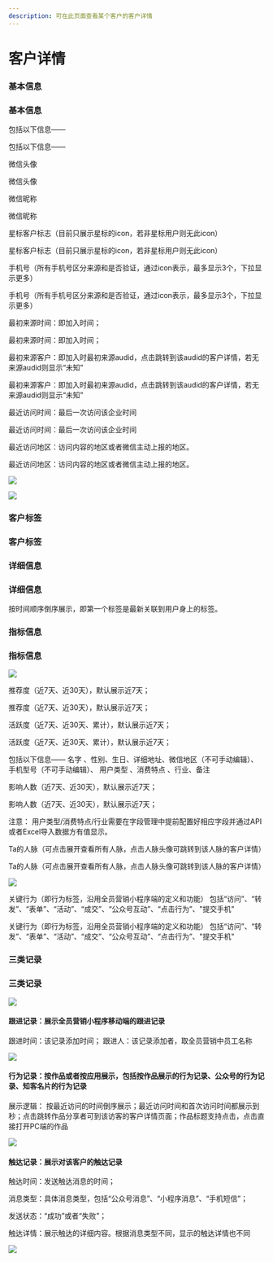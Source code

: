 ```yaml
---
description: 可在此页⾯查看某个客户的客户详情
---
```


# 客户详情

### 基本信息

### 基本信息

包括以下信息——

包括以下信息——

微信头像

微信头像

微信昵称

微信昵称

星标客户标志（⽬前只展示星标的icon，若⾮星标⽤户则⽆此icon）

星标客户标志（⽬前只展示星标的icon，若⾮星标⽤户则⽆此icon）

⼿机号（所有⼿机号区分来源和是否验证，通过icon表示，最多显示3个，下拉显示更多）

⼿机号（所有⼿机号区分来源和是否验证，通过icon表示，最多显示3个，下拉显示更多）

最初来源时间：即加⼊时间；

最初来源时间：即加⼊时间；

最初来源客户：即加⼊时最初来源audid，点击跳转到该audid的客户详情，若⽆来源audid则显示“未知” 

最初来源客户：即加⼊时最初来源audid，点击跳转到该audid的客户详情，若⽆来源audid则显示“未知” 

最近访问时间：最后一次访问该企业时间

最近访问时间：最后一次访问该企业时间

最近访问地区：访问内容的地区或者微信主动上报的地区。

最近访问地区：访问内容的地区或者微信主动上报的地区。

![](../.gitbook/assets/image%20%28292%29.png)

![](../.gitbook/assets/image%20%28292%29.png)

### 客户标签

### 客户标签

### 详细信息

### 详细信息

按时间顺序倒序展示，即第⼀个标签是最新关联到⽤户身上的标签。

### 指标信息

### 指标信息

![](../.gitbook/assets/image%20%28219%29.png)

推荐度（近7天、近30天），默认展示近7天；

推荐度（近7天、近30天），默认展示近7天；

活跃度（近7天、近30天、累计），默认展示近7天； 

活跃度（近7天、近30天、累计），默认展示近7天； 

包括以下信息—— 名字 、性别、生日、详细地址、微信地区（不可⼿动编辑）、⼿机型号（不可⼿动编辑）、 ⽤户类型 、消费特点 、⾏业、备注 

影响⼈数（近7天、近30天），默认展示近7天；

影响⼈数（近7天、近30天），默认展示近7天；

注意： ⽤户类型/消费特点/⾏业需要在字段管理中提前配置好相应字段并通过API或者Excel导⼊数据⽅有值显示。

 Ta的⼈脉（可点击展开查看所有⼈脉，点击⼈脉头像可跳转到该⼈脉的客户详情）

 Ta的⼈脉（可点击展开查看所有⼈脉，点击⼈脉头像可跳转到该⼈脉的客户详情）

![](../.gitbook/assets/image%20%28173%29.png)

 关键⾏为（即⾏为标签，沿⽤全员营销⼩程序端的定义和功能） 包括“访问”、“转发”、“表单”、“活动”、“成交”、“公众号互动”、“点击⾏为”、"提交⼿机"

 关键⾏为（即⾏为标签，沿⽤全员营销⼩程序端的定义和功能） 包括“访问”、“转发”、“表单”、“活动”、“成交”、“公众号互动”、“点击⾏为”、"提交⼿机"

### 三类记录

### 三类记录



![](../.gitbook/assets/image%20%2854%29.png)

#### 跟进记录：展示全员营销小程序移动端的跟进记录

跟进时间：该记录添加时间； 跟进⼈：该记录添加者，取全员营销中员工名称

![](../.gitbook/assets/image%20%28110%29.png)

#### 行为记录：按作品或者按应用展示，包括按作品展示的行为记录、公众号的行为记录、知客名⽚的行为记录

 展示逻辑： 按最近访问的时间倒序展示；最近访问时间和⾸次访问时间都展示到秒；点击跳转作品分享者可到该访客的客户详情⻚⾯；作品标题⽀持点击，点击直接打开PC端的作品

![](../.gitbook/assets/image%20%28153%29.png)

#### 触达记录：展示对该客户的触达记录

触达时间：发送触达消息的时间；

 消息类型：具体消息类型，包括“公众号消息”、“⼩程序消息”、“⼿机短信”； 

发送状态：“成功”或者“失败”；

 触达详情：展示触达的详细内容。根据消息类型不同，显示的触达详情也不同

![](../.gitbook/assets/image%20%28255%29.png)

